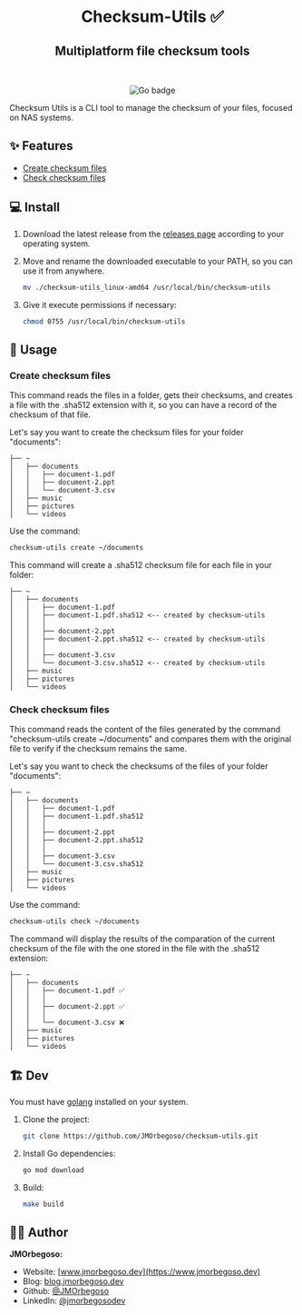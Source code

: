 <h1 align="center">Checksum-Utils ✅</h1>
<h2 align="center">Multiplatform file checksum tools</h2>

<br/>

<p align="center">
    <img src="https://img.shields.io/badge/Go-informational?style=flat&logo=go&logoColor=white" alt="Go badge"/>
</p>

Checksum Utils is a CLI tool to manage the checksum of your files, focused on NAS systems.

## ✨ Features

- [Create checksum files](#create-checksum-files)
- [Check checksum files](#check-checksum-files)

## 💻 Install

1. Download the latest release from the [releases page](https://github.com/JMOrbegoso/checksum-utils/releases/latest) according to your operating system.

2. Move and rename the downloaded executable to your PATH, so you can use it from anywhere.

   ```bash
   mv ./checksum-utils_linux-amd64 /usr/local/bin/checksum-utils
   ```

3. Give it execute permissions if necessary:

   ```bash
   chmod 0755 /usr/local/bin/checksum-utils
   ```

## 🚀 Usage

### Create checksum files

This command reads the files in a folder, gets their checksums, and creates a file with the .sha512 extension with it, so you can have a record of the checksum of that file.

Let's say you want to create the checksum files for your folder "documents":

```tree
├── ~
│   ├── documents
│   │   ├── document-1.pdf
│   │   ├── document-2.ppt
│   │   └── document-3.csv
│   ├── music
│   ├── pictures
│   └── videos
```

Use the command:

```bash
checksum-utils create ~/documents
```

This command will create a .sha512 checksum file for each file in your folder:

```tree
├── ~
│   ├── documents
│   │   ├── document-1.pdf
│   │   ├── document-1.pdf.sha512 <-- created by checksum-utils
│   │   │
│   │   ├── document-2.ppt
│   │   ├── document-2.ppt.sha512 <-- created by checksum-utils
│   │   │
│   │   ├── document-3.csv
│   │   └── document-3.csv.sha512 <-- created by checksum-utils
│   ├── music
│   ├── pictures
│   └── videos
```

### Check checksum files

This command reads the content of the files generated by the command "checksum-utils create ~/documents" and compares them with the original file to verify if the checksum remains the same.

Let's say you want to check the checksums of the files of your folder "documents":

```tree
├── ~
│   ├── documents
│   │   ├── document-1.pdf
│   │   ├── document-1.pdf.sha512
│   │   │
│   │   ├── document-2.ppt
│   │   ├── document-2.ppt.sha512
│   │   │
│   │   ├── document-3.csv
│   │   └── document-3.csv.sha512
│   ├── music
│   ├── pictures
│   └── videos
```

Use the command:

```bash
checksum-utils check ~/documents
```

The command will display the results of the comparation of the current checksum of the file with the one stored in the file with the .sha512 extension:

```tree
├── ~
│   ├── documents
│   │   ├── document-1.pdf ✅
│   │   │
│   │   ├── document-2.ppt ✅
│   │   │
│   │   └── document-3.csv ❌
│   ├── music
│   ├── pictures
│   └── videos
```

## 🏗️ Dev

You must have [golang](https://go.dev/doc/install) installed on your system.

1. Clone the project:

   ```bash
   git clone https://github.com/JMOrbegoso/checksum-utils.git
   ```

2. Install Go dependencies:

   ```bash
   go mod download
   ```

3. Build:

   ```bash
   make build
   ```

## 🧑‍💻 Author

**JMOrbegoso:**

- Website: [www.jmorbegoso.dev](https://www.jmorbegoso.dev)
- Blog: [blog.jmorbegoso.dev](https://blog.jmorbegoso.dev)
- Github: [@JMOrbegoso](https://github.com/JMOrbegoso/)
- LinkedIn: [@jmorbegosodev](https://www.linkedin.com/in/jmorbegosodev/)
